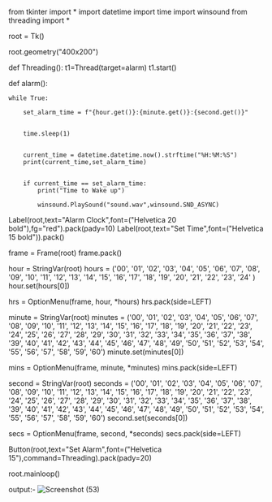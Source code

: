 from tkinter import *
import datetime
import time
import winsound
from threading import *


root = Tk()

root.geometry("400x200")

def Threading():
	t1=Thread(target=alarm)
	t1.start()

def alarm():

	while True:
	
		set_alarm_time = f"{hour.get()}:{minute.get()}:{second.get()}"

		
		time.sleep(1)

	
		current_time = datetime.datetime.now().strftime("%H:%M:%S")
		print(current_time,set_alarm_time)

		
		if current_time == set_alarm_time:
			print("Time to Wake up")
		
			winsound.PlaySound("sound.wav",winsound.SND_ASYNC)

Label(root,text="Alarm Clock",font=("Helvetica 20 bold"),fg="red").pack(pady=10)
Label(root,text="Set Time",font=("Helvetica 15 bold")).pack()

frame = Frame(root)
frame.pack()

hour = StringVar(root)
hours = ('00', '01', '02', '03', '04', '05', '06', '07',
		'08', '09', '10', '11', '12', '13', '14', '15',
		'16', '17', '18', '19', '20', '21', '22', '23', '24'
		)
hour.set(hours[0])

hrs = OptionMenu(frame, hour, *hours)
hrs.pack(side=LEFT)

minute = StringVar(root)
minutes = ('00', '01', '02', '03', '04', '05', '06', '07',
		'08', '09', '10', '11', '12', '13', '14', '15',
		'16', '17', '18', '19', '20', '21', '22', '23',
		'24', '25', '26', '27', '28', '29', '30', '31',
		'32', '33', '34', '35', '36', '37', '38', '39',
		'40', '41', '42', '43', '44', '45', '46', '47',
		'48', '49', '50', '51', '52', '53', '54', '55',
		'56', '57', '58', '59', '60')
minute.set(minutes[0])

mins = OptionMenu(frame, minute, *minutes)
mins.pack(side=LEFT)

second = StringVar(root)
seconds = ('00', '01', '02', '03', '04', '05', '06', '07',
		'08', '09', '10', '11', '12', '13', '14', '15',
		'16', '17', '18', '19', '20', '21', '22', '23',
		'24', '25', '26', '27', '28', '29', '30', '31',
		'32', '33', '34', '35', '36', '37', '38', '39',
		'40', '41', '42', '43', '44', '45', '46', '47',
		'48', '49', '50', '51', '52', '53', '54', '55',
		'56', '57', '58', '59', '60')
second.set(seconds[0])

secs = OptionMenu(frame, second, *seconds)
secs.pack(side=LEFT)

Button(root,text="Set Alarm",font=("Helvetica 15"),command=Threading).pack(pady=20)


root.mainloop()


output:- 
![Screenshot (53)](https://user-images.githubusercontent.com/116490388/197386910-240c53d1-8faf-4406-83c3-32f282d5b093.png)
